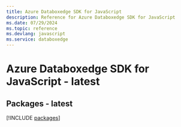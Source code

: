 ```yaml
---
title: Azure Databoxedge SDK for JavaScript
description: Reference for Azure Databoxedge SDK for JavaScript
ms.date: 07/29/2024
ms.topic: reference
ms.devlang: javascript
ms.service: databoxedge
---
```

# Azure Databoxedge SDK for JavaScript - latest
## Packages - latest
[!INCLUDE [packages](databoxedge-index.md)]
